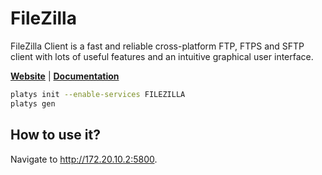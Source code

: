 # FileZilla

FileZilla Client is a fast and reliable cross-platform FTP, FTPS and SFTP client with lots of useful features and an intuitive graphical user interface.

**[Website](https://filezilla-project.org/)** | **[Documentation](https://wiki.filezilla-project.org/Documentation)**

```bash
platys init --enable-services FILEZILLA
platys gen
```

## How to use it?

Navigate to <http://172.20.10.2:5800>.

